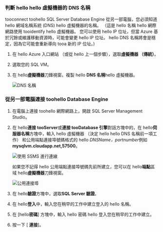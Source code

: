 ### <a name="determine-hello-dns-name-of-hello-virtual-machine"></a>判斷 hello hello 虛擬機器的 DNS 名稱
tooconnect toohello SQL Server Database Engine 從另一部電腦，您必須知道 hello 網域名稱系統 (DNS) hello 虛擬機器的名稱。 （這是 hello 名稱 hello 網際網路使用 tooidentify hello 虛擬機器。 您可以使用 hello IP 位址，但當 Azure 基於冗餘或維護移動資源時，可能會變更 hello IP 位址。 hello DNS 名稱將會是穩定，因為它可能會重新導向 tooa 新的 IP 位址。)  

1. 在 hello Azure 入口網站 （或從 hello 上一個步驟），選取**虛擬機器 （傳統）**。
2. 選取您的 SQL VM。
3. 在 hello**虛擬機器**刀鋒視窗，複製 hello **DNS 名稱**hello 虛擬機器。
   
    ![DNS 名稱](./media/virtual-machines-sql-server-connection-steps/sql-vm-dns-name.png)

### <a name="connect-toohello-database-engine-from-another-computer"></a>從另一部電腦連接 toohello Database Engine
1. 在電腦上連接 toohello 網際網路上，開啟 SQL Server Management Studio。
2. 在 hello**連接 tooServer**或**連接 tooDatabase 引擎**對話方塊中的，在 hello**伺服器名稱**方塊中，輸入 hello 虛擬機器 （決定 hello hello DNS 名稱前一項工作） 和公用端點連接埠號碼格式的 hello *DNSName，portnumber*例如**mysqlvm.cloudapp.net,57500**。
   
    ![使用 SSMS 進行連線](./media/virtual-machines-sql-server-connection-steps/33Connect-SSMS.png)
   
    如果您不記得 hello 公用端點連接埠號碼先前所建立，您可以在 hello**端點**區域 hello**虛擬機器**刀鋒視窗。
   
    ![公用連接埠](./media/virtual-machines-sql-server-connection-steps/sql-vm-port-number.png)
3. 在 hello**驗證**方塊中，選取**SQL Server 驗證**。
4. 在 hello**登入**中，輸入您在稍早的工作中建立登入的 hello 名稱。
5. 在 [hello**密碼**] 方塊中，輸入 hello 密碼 hello 登入您在稍早的工作中建立。
6. 按一下 [ **連接**]。

